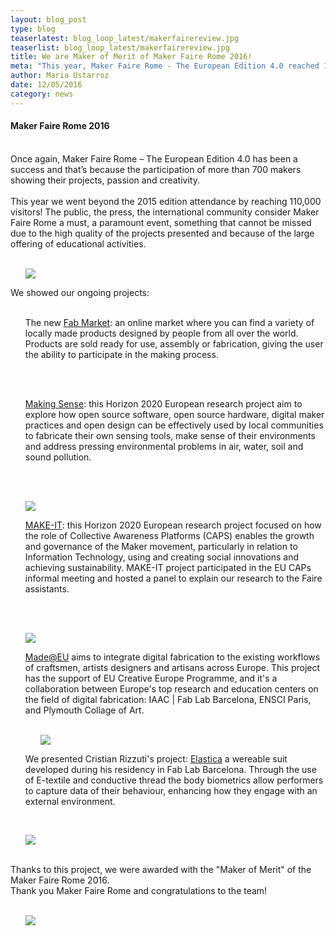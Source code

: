 ```yaml
---
layout: blog_post
type: blog
teaserlatest: blog_loop_latest/makerfairereview.jpg
teaserlist: blog_loop_latest/makerfairereview.jpg
title: We are Maker of Merit of Maker Faire Rome 2016!
meta: "This year, Maker Faire Rome - The European Edition 4.0 reached 110,000 visitors. We showed our ongoing projects and won the Maker of Merit 2016 award."
author: Maria Ustarroz
date: 12/05/2016
category: news
---
```


<h4>Maker Faire Rome 2016</h4>
<br>
Once again, Maker Faire Rome – The European Edition 4.0 has been a success and that’s because the participation of more than 700 makers showing their projects, passion and creativity.<br>
<br>
This year we went beyond the 2015 edition attendance by reaching 110,000 visitors! The public, the press, the international community consider Maker Faire Rome a must, a paramount event, something that cannot be missed due to the high quality of the projects presented and because of the large offering of educational activities.<br>
<br>
<ul><img src= "http://www.fablabbcn.org/img/blog/blog_loop_latest/makerfairerome/9.jpg" align="middle"> </ul>

We showed our ongoing projects: <br>
<br>
<ul>The new <a href="http://market.fablabs.io/">Fab Market</a>: an online market where you can find a variety of locally made products designed by people from all over the world. Products are sold ready for use, assembly or fabrication, giving the user the ability to participate in the making process.</ul><br>
<br>

<ul><a href="http://making-sense.eu/">Making Sense</a>: this Horizon 2020 European research project aim to explore how open source software, open source hardware, digital maker practices and open design can be effectively used by local communities to fabricate their own sensing tools, make sense of their environments and address pressing environmental problems in air, water, soil and sound pollution.</ul> <br>
<br>

<ul><img src= "http://www.fablabbcn.org/img/blog/blog_loop_latest/makerfairerome/5.jpg" align="middle"> </ul>

<ul><a href="http://make-it.io/">MAKE-IT</a>: this Horizon 2020 European research project focused on how the role of Collective Awareness Platforms (CAPS) enables the growth and governance of the Maker movement, particularly in relation to Information Technology, using and creating social innovations and achieving sustainability. MAKE-IT project participated in the EU CAPs informal meeting and hosted a panel to explain our research to the Faire assistants.</ul><br>
<br>

<ul><img src= "http://www.fablabbcn.org/img/blog/blog_loop_latest/makerfairerome/4.jpg" align="middle"> </ul>


<ul><a href="https://madeat.eu/">Made@EU</a> aims to integrate digital fabrication to the existing workflows of craftsmen, artists designers and artisans across Europe. This project has the support of EU Creative Europe Programme, and it's a collaboration between Europe's top research and education centers on the field of digital fabrication: IAAC | Fab Lab Barcelona, ENSCI Paris, and Plymouth Collage of Art. <br>
<br>
<ul><img src= "http://www.fablabbcn.org/img/blog/blog_loop_latest/makerfairerome/8.jpg" align="middle"> </ul>

We presented Cristian Rizzuti's project: <a href="https://madeat.eu/cristian-rizzuti">Elastica</a> a wereable suit developed during his residency in Fab Lab Barcelona. Through the use of E-textile and conductive thread the body biometrics allow performers to capture data of their behaviour, enhancing how they engage with an external environment. </ul><br>
<ul><img src= "http://www.fablabbcn.org/img/blog/blog_loop_latest/makerfairerome/6.jpg" align="middle"> </ul>

<br>
Thanks to this project, we were awarded with the "Maker of Merit" of the Maker Faire Rome 2016. <br>
Thank you Maker Faire Rome and congratulations to the team!<br>
<br>
<ul><img src= "http://www.fablabbcn.org/img/blog/blog_loop_latest/makerfairerome/7.jpg" align="middle"> </ul>


<br>
